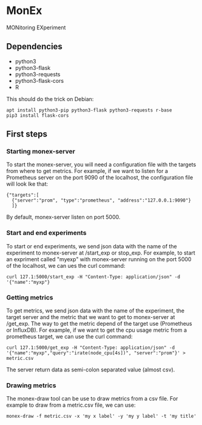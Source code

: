 # MonEx
MONitoring EXperiment

## Dependencies
- python3
- python3-flask
- python3-requests
- python3-flask-cors
- R

This should do the trick on Debian:
```
apt install python3-pip python3-flask python3-requests r-base
pip3 install flask-cors
```
## First steps
### Starting monex-server
To start the monex-server, you will need a configuration file with the targets from where to get metrics. For example, if we want to listen for a Prometheus server on the port 9090 of the localhost, the configuration file will look lke that:
```
{"targets":[
  {"server":"prom", "type":"prometheus", "address":"127.0.0.1:9090"}
  ]}
```
By default, monex-server listen on port 5000.
### Start and end experiments
To start or end experiments, we send json data with the name of the experiment to monex-server at /start\_exp or stop\_exp. For example, to start an expriment called "myexp" with monex-server running on the port 5000 of the localhost, we can ues the curl command:
```
curl 127.1:5000/start_exp -H "Content-Type: application/json" -d '{"name":"myxp"}
```
### Getting metrics
To get metrics, we send json data with the name of the experiment, the target server and the metric that we want to get to monex-server at /get\_exp. The way to get the metric depend of the target use (Prometheus or InfluxDB). For example, if we want to get the cpu usage metric from a prometheus target, we can use the curl command:
```
curl 127.1:5000/get_exp -H "Content-Type: application/json" -d '{"name":"myxp","query":"irate(node_cpu[4s])", "server":"prom"}' > metric.csv
```
The server return data as semi-colon separated value (almost csv).
### Drawing metrics
The monex-draw tool can be use to draw metrics from a csv file. For example to draw from a metric.csv file, we can use:
```
monex-draw -f metric.csv -x 'my x label' -y 'my y label' -t 'my title'
```
